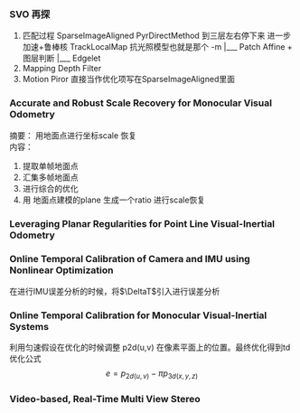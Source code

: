 <!--
 * @Author: Liu Weilong
 * @Date: 2021-02-04 15:39:23
 * @LastEditors: Liu Weilong 
 * @LastEditTime: 2021-02-26 09:41:33
 * @FilePath: /3rd-test-learning/doc/paper/paper-21.2.4-21.2.30/doc.md
 * @Description: 
-->
### SVO 再探
1. 匹配过程
   SparseImageAligned
   PyrDirectMethod 到三层左右停下来 进一步加速+鲁棒核 
   TrackLocalMap 抗光照模型也就是那个 -m 
   |___ Patch Affine + 图层判断
   |___ Edgelet 
2. Mapping
   Depth Filter
3. Motion Piror
   直接当作优化项写在SparseImageAligned里面

### Accurate and Robust Scale Recovery for Monocular Visual Odometry
摘要： 用地面点进行坐标scale 恢复<br>
内容：<br>
1. 提取单帧地面点
2. 汇集多帧地面点
3. 进行综合的优化
4. 用 地面点建模的plane 生成一个ratio 进行scale恢复


### Leveraging Planar Regularities for Point Line Visual-Inertial Odometry



### Online Temporal Calibration of Camera and IMU using Nonlinear Optimization
在进行IMU误差分析的时候，将$\DeltaT$引入进行误差分析

### Online Temporal Calibration for Monocular Visual-Inertial Systems
利用匀速假设在优化的时候调整 p2d(u,v) 在像素平面上的位置。最终优化得到td   <br>
优化公式
$$
   e = p_{2d(u,v)} - \pi{p_{3d(x,y,z)}}
$$

### Video-based, Real-Time Multi View Stereo
